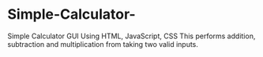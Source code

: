 # Simple-Calculator-
Simple Calculator GUI Using HTML, JavaScript, CSS 
This performs addition, subtraction and multiplication from taking two valid inputs.
